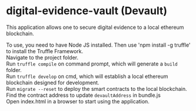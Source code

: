 # digital-evidence-vault (Devault)
This application allows one to secure digital evidence to a local ethereum blockchain.

To use, you need to have Node JS installed. Then use 'npm install -g truffle' to install the Truffle Framework. <br>
Navigate to the project folder. <br>
Run `truffle compile` on command prompt, which will generate a `build` folder. <br>
Run `truffle develop` on cmd, which will establish a local ethereum blockchain designed for development. <br>
Run `migrate --reset` to deploy the smart contracts to the local blockchain. <br>
Find the contract address to update `devaultAddress` in bundle.js <br>
Open index.html in a browser to start using the application. <br>
